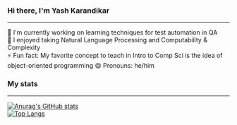 ### Hi there, I'm Yash Karandikar
---
🔭 I'm currently working on learning techniques for test automation in QA \
🌱 I enjoyed taking Natural Language Processing and Computability & Complexity \
⚡ Fun fact: My favorite concept to teach in Intro to Comp Sci is the idea of object-oriented programming
😄 Pronouns: he/him

### My stats
---
[![Anurag's GitHub stats](https://github-readme-stats.vercel.app/api?username=y0shK&show_icons=true&theme=blueberry)](https://github.com/anuraghazra/github-readme-stats)\
[![Top Langs](https://github-readme-stats.vercel.app/api/top-langs/?username=y0shK&layout=compact&theme=blueberry)](https://github.com/anuraghazra/github-readme-stats)

<!--
**y0shK/y0shK** is a ✨ _special_ ✨ repository because its `README.md` (this file) appears on your GitHub profile.

Here are some ideas to get you started:

- 🔭 I’m currently working on ...
- 🌱 I’m currently learning ...
- 👯 I’m looking to collaborate on ...
- 🤔 I’m looking for help with ...
- 💬 Ask me about ...
- 📫 How to reach me: ...
- 😄 Pronouns: ...
- ⚡ Fun fact: ...
-->
